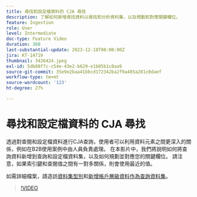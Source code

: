 ```yaml
---
title: 尋找和設定檔資料的 CJA 尋找
description: 了解如何新增尋找資料以尋找和分析資料集，以及規劃和對應關鍵欄位。
feature: Ingestion
role: User
level: Intermediate
doc-type: Feature Video
duration: 360
last-substantial-update: 2023-12-18T00:00:00Z
jira: KT-14719
thumbnail: 3426424.jpeg
exl-id: 5db80f7c-c54e-43e2-b629-e1b05b1c0aa9
source-git-commit: 35e9e2baa41bbcd172342ba2f9a485a281c0daef
workflow-type: tm+mt
source-wordcount: '123'
ht-degree: 27%

---
```


# 尋找和設定檔資料的 CJA 尋找

透過對查閱和設定檔資料進行CJA查詢，使用者可以利用資料元素之間更深入的關係，例如在B2B使用案例中由人員負責處理。  在本影片中，我們將說明如何將查詢資料新增到查詢和設定檔資料集，以及如何規劃並對應您的關鍵欄位。  請注意，如果索引鍵和查閱值之間有一對多關係，則會使用最近的值。

如需詳細檔案，請造訪[資料集型別](https://experienceleague.adobe.com/docs/analytics-platform/using/cja-connections/create-connection.html?lang=en#dataset-types)和[新增帳戶層級資料作為查詢資料集](https://experienceleague.adobe.com/docs/analytics-platform/using/cja-usecases/b2b/b2b.html?lang=en)。

>[!VIDEO](https://video.tv.adobe.com/v/3426424/?learn=on)
